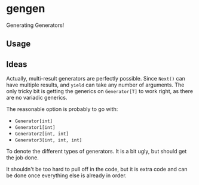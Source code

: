 # gengen
Generating Generators!

## Usage



## Ideas

Actually, multi-result generators are perfectly possible.
Since `Next()` can have multiple results, and `yield` can take
any number of arguments.
The only tricky bit is getting the generics on `Generator[T]` to work
right, as there are no variadic generics.

The reasonable option is probably to go with:

- `Generator[int]`
- `Generator1[int]`
- `Generator2[int, int]`
- `Generator3[int, int, int]`

To denote the different types of generators.
It is a bit ugly, but should get the job done.

It shouldn't be too hard to pull off in the code,
but it is extra code and can be done once everything else is
already in order.